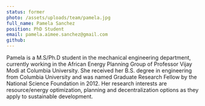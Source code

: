 ```yaml
---
status: former
photo: /assets/uploads/team/pamela.jpg
full_name: Pamela Sanchez
position: PhD Student
email: pamela.aimee.sanchez@gmail.com
github:
---
```

Pamela is a M.S/Ph.D student in the mechanical engineering department, currently working in the African Energy Planning Group of Professor Vijay Modi at Columbia University. She received her B.S. degree in engineering from Columbia University and was named Graduate Research Fellow by the National Science Foundation in 2012. Her research interests are resource/energy optimization, planning and decentralization options as they apply to sustainable development.
